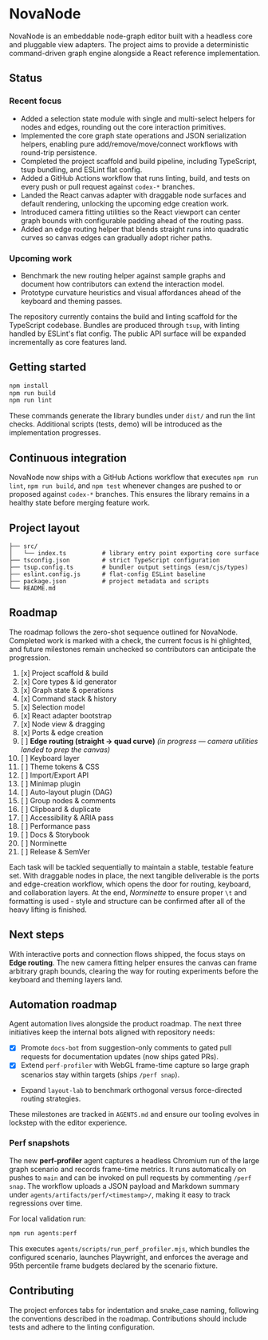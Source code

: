 # NovaNode

NovaNode is an embeddable node-graph editor built with a headless core and pluggable view adapters. The project aims to provide a deterministic command-driven graph engine alongside a React reference implementation.

## Status

### Recent focus

* Added a selection state module with single and multi-select helpers for nodes and edges, rounding out the core interaction primitives.
* Implemented the core graph state operations and JSON serialization helpers, enabling pure add/remove/move/connect workflows with round-trip persistence.
* Completed the project scaffold and build pipeline, including TypeScript, tsup bundling, and ESLint flat config.
* Added a GitHub Actions workflow that runs linting, build, and tests on every push or pull request against `codex-*` branches.
* Landed the React canvas adapter with draggable node surfaces and default rendering, unlocking the upcoming edge creation work.
* Introduced camera fitting utilities so the React viewport can center graph bounds with configurable padding ahead of the routing pass.
* Added an edge routing helper that blends straight runs into quadratic curves so canvas edges can gradually adopt richer paths.

### Upcoming work

* Benchmark the new routing helper against sample graphs and document how contributors can extend the interaction model.
* Prototype curvature heuristics and visual affordances ahead of the keyboard and theming passes.

The repository currently contains the build and linting scaffold for the TypeScript codebase. Bundles are produced through `tsup`, with linting handled by ESLint's flat config. The public API surface will be expanded incrementally as core features land.

## Getting started

```bash
npm install
npm run build
npm run lint
```

These commands generate the library bundles under `dist/` and run the lint checks. Additional scripts (tests, demo) will be introduced as the implementation progresses.

## Continuous integration

NovaNode now ships with a GitHub Actions workflow that executes `npm run lint`, `npm run build`, and `npm test` whenever changes are pushed to or proposed against `codex-*` branches. This ensures the library remains in a healthy state before merging feature work.

## Project layout

```
├── src/
│   └── index.ts          # library entry point exporting core surface
├── tsconfig.json         # strict TypeScript configuration
├── tsup.config.ts        # bundler output settings (esm/cjs/types)
├── eslint.config.js      # flat-config ESLint baseline
├── package.json          # project metadata and scripts
└── README.md
```

## Roadmap

The roadmap follows the zero-shot sequence outlined for NovaNode. Completed work is marked with a check, the current focus is hi
ghlighted, and future milestones remain unchecked so contributors can anticipate the progression.

1. [x] Project scaffold & build
2. [x] Core types & id generator
3. [x] Graph state & operations
4. [x] Command stack & history
5. [x] Selection model
6. [x] React adapter bootstrap
7. [x] Node view & dragging
8. [x] Ports & edge creation
9. [ ] **Edge routing (straight → quad curve)** *(in progress — camera utilities landed to prep the canvas)*
10. [ ] Keyboard layer
11. [ ] Theme tokens & CSS
12. [ ] Import/Export API
13. [ ] Minimap plugin
14. [ ] Auto-layout plugin (DAG)
15. [ ] Group nodes & comments
16. [ ] Clipboard & duplicate
17. [ ] Accessibility & ARIA pass
18. [ ] Performance pass
19. [ ] Docs & Storybook
20. [ ] Norminette
21. [ ] Release & SemVer

Each task will be tackled sequentially to maintain a stable, testable feature set. With draggable nodes in place, the next tangible deliverable is the ports and edge-creation workflow, which opens the door for routing, keyboard, and collaboration layers. At the end, *Norminette* to ensure proper `\t` and formatting is used - style and structure can be confirmed after all of the heavy lifting is finished.

## Next steps

With interactive ports and connection flows shipped, the focus stays on **Edge routing**. The new camera fitting helper ensures the canvas can frame arbitrary graph bounds, clearing the way for routing experiments before the keyboard and theming layers land.

## Automation roadmap

Agent automation lives alongside the product roadmap. The next three initiatives keep the internal bots aligned with repository needs:

* [x] Promote `docs-bot` from suggestion-only comments to gated pull requests for documentation updates (now ships gated PRs).
* [x] Extend `perf-profiler` with WebGL frame-time capture so large graph scenarios stay within targets (ships `/perf snap`).
* Expand `layout-lab` to benchmark orthogonal versus force-directed routing strategies.

These milestones are tracked in `AGENTS.md` and ensure our tooling evolves in lockstep with the editor experience.

### Perf snapshots

The new **perf-profiler** agent captures a headless Chromium run of the large graph scenario and records frame-time metrics. It runs automatically on pushes to `main` and can be invoked on pull requests by commenting `/perf snap`. The workflow uploads a JSON payload and Markdown summary under `agents/artifacts/perf/<timestamp>/`, making it easy to track regressions over time.

For local validation run:

```bash
npm run agents:perf
```

This executes `agents/scripts/run_perf_profiler.mjs`, which bundles the configured scenario, launches Playwright, and enforces the average and 95th percentile frame budgets declared by the scenario fixture.

## Contributing

The project enforces tabs for indentation and snake_case naming, following the conventions described in the roadmap. Contributions should include tests and adhere to the linting configuration.

